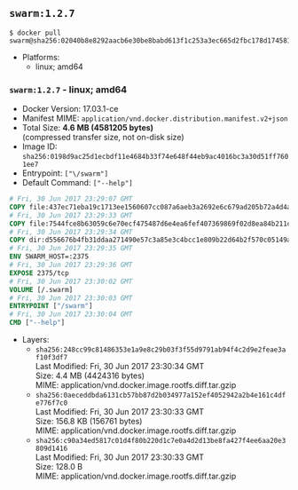 ## `swarm:1.2.7`

```console
$ docker pull swarm@sha256:02040b8e8292aacb6e30be8babd613f1c253a3ec665d2fbc178d1745810fdd29
```

-	Platforms:
	-	linux; amd64

### `swarm:1.2.7` - linux; amd64

-	Docker Version: 17.03.1-ce
-	Manifest MIME: `application/vnd.docker.distribution.manifest.v2+json`
-	Total Size: **4.6 MB (4581205 bytes)**  
	(compressed transfer size, not on-disk size)
-	Image ID: `sha256:0198d9ac25d1ecbdf11e4684b33f74e648f44eb9ac4016bc3a30d51ff7601ee7`
-	Entrypoint: `["\/swarm"]`
-	Default Command: `["--help"]`

```dockerfile
# Fri, 30 Jun 2017 23:29:07 GMT
COPY file:437ec71eba19c1713ee1560607cc087a6aeb3a2692e6c679ad205b72a4d4a0d8 in /swarm 
# Fri, 30 Jun 2017 23:29:33 GMT
COPY file:7544fce8b63059c6e70ecf475487d6e4ea6fef407369869f02d8ea84b211c4de in /etc/ssl/certs/ca-certificates.crt 
# Fri, 30 Jun 2017 23:29:34 GMT
COPY dir:d556676b4fb31ddaa271490e57c3a85e3c4bcc1e809b22d64b2f570c05149a22 in /tmp 
# Fri, 30 Jun 2017 23:29:35 GMT
ENV SWARM_HOST=:2375
# Fri, 30 Jun 2017 23:29:36 GMT
EXPOSE 2375/tcp
# Fri, 30 Jun 2017 23:30:02 GMT
VOLUME [/.swarm]
# Fri, 30 Jun 2017 23:30:03 GMT
ENTRYPOINT ["/swarm"]
# Fri, 30 Jun 2017 23:30:04 GMT
CMD ["--help"]
```

-	Layers:
	-	`sha256:248cc99c81486353e1a9e8c29b03f3f55d9791ab94f4c2d9e2feae3af10f3df7`  
		Last Modified: Fri, 30 Jun 2017 23:30:34 GMT  
		Size: 4.4 MB (4424316 bytes)  
		MIME: application/vnd.docker.image.rootfs.diff.tar.gzip
	-	`sha256:0aeceddbda6131cb57bb87d2b034977a152ef4052942a2b4e161c4dfe776f7c0`  
		Last Modified: Fri, 30 Jun 2017 23:30:33 GMT  
		Size: 156.8 KB (156761 bytes)  
		MIME: application/vnd.docker.image.rootfs.diff.tar.gzip
	-	`sha256:c90a34ed5817c01d4f80b220d1c7e0a4d2d13be8fa427f4ee6aa20e3809d1416`  
		Last Modified: Fri, 30 Jun 2017 23:30:33 GMT  
		Size: 128.0 B  
		MIME: application/vnd.docker.image.rootfs.diff.tar.gzip
